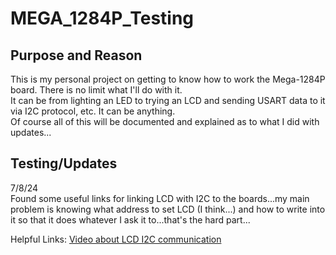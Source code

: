# MEGA_1284P_Testing

## Purpose and Reason
This is my personal project on getting to know how to work the Mega-1284P board. There is no limit what I'll do with it. <br/>
It can be from lighting an LED to trying an LCD and sending USART data to it via I2C protocol, etc. It can be anything. <br/>
Of course all of this will be documented and explained as to what I did with updates...

## Testing/Updates
7/8/24 <br/>
Found some useful links for linking LCD with I2C to the boards...my main problem is knowing what address to set LCD (I think...) and how to write into it so that it does
whatever I ask it to...that's the hard part...<br/>

Helpful Links:
[Video about LCD I2C communication](https://youtu.be/QyoLxOkJcKY?si=hDH9KWU8DHB1WgvR) <br/>


